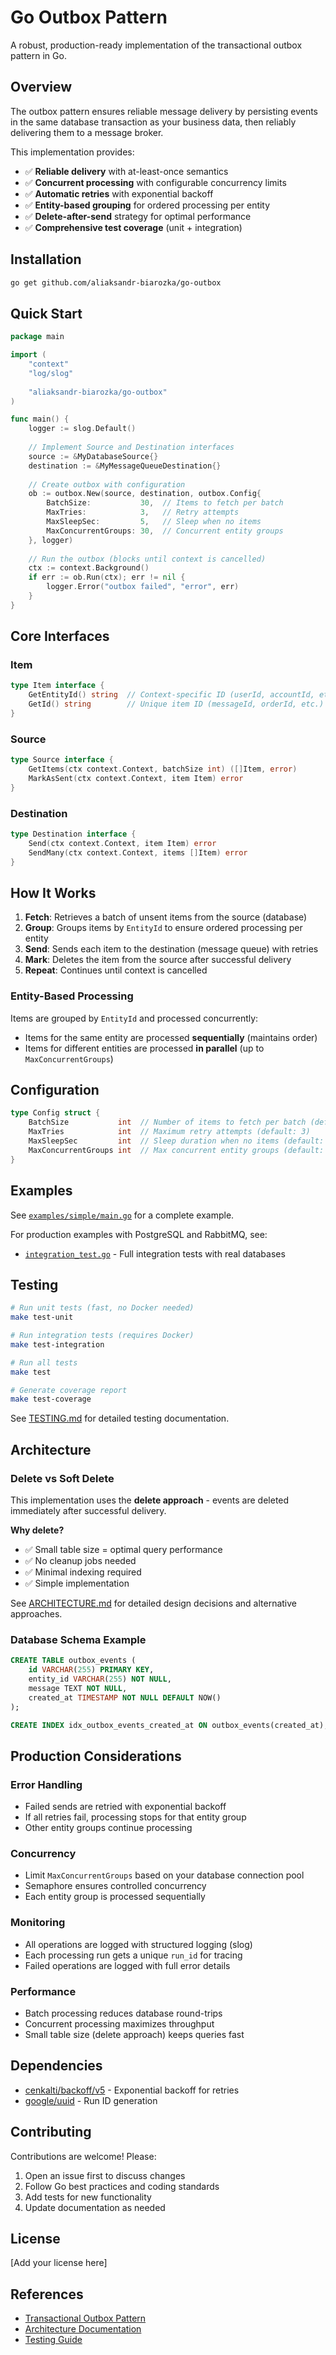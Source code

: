 # Go Outbox Pattern

A robust, production-ready implementation of the transactional outbox pattern in Go.

## Overview

The outbox pattern ensures reliable message delivery by persisting events in the same database transaction as your business data, then reliably delivering them to a message broker.

This implementation provides:
- ✅ **Reliable delivery** with at-least-once semantics
- ✅ **Concurrent processing** with configurable concurrency limits
- ✅ **Automatic retries** with exponential backoff
- ✅ **Entity-based grouping** for ordered processing per entity
- ✅ **Delete-after-send** strategy for optimal performance
- ✅ **Comprehensive test coverage** (unit + integration)

## Installation

```bash
go get github.com/aliaksandr-biarozka/go-outbox
```

## Quick Start

```go
package main

import (
    "context"
    "log/slog"
    
    "aliaksandr-biarozka/go-outbox"
)

func main() {
    logger := slog.Default()
    
    // Implement Source and Destination interfaces
    source := &MyDatabaseSource{}
    destination := &MyMessageQueueDestination{}
    
    // Create outbox with configuration
    ob := outbox.New(source, destination, outbox.Config{
        BatchSize:           30,  // Items to fetch per batch
        MaxTries:            3,   // Retry attempts
        MaxSleepSec:         5,   // Sleep when no items
        MaxConcurrentGroups: 30,  // Concurrent entity groups
    }, logger)
    
    // Run the outbox (blocks until context is cancelled)
    ctx := context.Background()
    if err := ob.Run(ctx); err != nil {
        logger.Error("outbox failed", "error", err)
    }
}
```

## Core Interfaces

### Item
```go
type Item interface {
    GetEntityId() string  // Context-specific ID (userId, accountId, etc.)
    GetId() string        // Unique item ID (messageId, orderId, etc.)
}
```

### Source
```go
type Source interface {
    GetItems(ctx context.Context, batchSize int) ([]Item, error)
    MarkAsSent(ctx context.Context, item Item) error
}
```

### Destination
```go
type Destination interface {
    Send(ctx context.Context, item Item) error
    SendMany(ctx context.Context, items []Item) error
}
```

## How It Works

1. **Fetch**: Retrieves a batch of unsent items from the source (database)
2. **Group**: Groups items by `EntityId` to ensure ordered processing per entity
3. **Send**: Sends each item to the destination (message queue) with retries
4. **Mark**: Deletes the item from the source after successful delivery
5. **Repeat**: Continues until context is cancelled

### Entity-Based Processing

Items are grouped by `EntityId` and processed concurrently:
- Items for the same entity are processed **sequentially** (maintains order)
- Items for different entities are processed **in parallel** (up to `MaxConcurrentGroups`)

## Configuration

```go
type Config struct {
    BatchSize           int  // Number of items to fetch per batch (default: 30)
    MaxTries            int  // Maximum retry attempts (default: 3)
    MaxSleepSec         int  // Sleep duration when no items (default: 5)
    MaxConcurrentGroups int  // Max concurrent entity groups (default: 30)
}
```

## Examples

See [`examples/simple/main.go`](examples/simple/main.go) for a complete example.

For production examples with PostgreSQL and RabbitMQ, see:
- [`integration_test.go`](integration_test.go) - Full integration tests with real databases

## Testing

```bash
# Run unit tests (fast, no Docker needed)
make test-unit

# Run integration tests (requires Docker)
make test-integration

# Run all tests
make test

# Generate coverage report
make test-coverage
```

See [TESTING.md](TESTING.md) for detailed testing documentation.

## Architecture

### Delete vs Soft Delete

This implementation uses the **delete approach** - events are deleted immediately after successful delivery.

**Why delete?**
- ✅ Small table size = optimal query performance
- ✅ No cleanup jobs needed
- ✅ Minimal indexing required
- ✅ Simple implementation

See [ARCHITECTURE.md](ARCHITECTURE.md) for detailed design decisions and alternative approaches.

### Database Schema Example

```sql
CREATE TABLE outbox_events (
    id VARCHAR(255) PRIMARY KEY,
    entity_id VARCHAR(255) NOT NULL,
    message TEXT NOT NULL,
    created_at TIMESTAMP NOT NULL DEFAULT NOW()
);

CREATE INDEX idx_outbox_events_created_at ON outbox_events(created_at);
```

## Production Considerations

### Error Handling
- Failed sends are retried with exponential backoff
- If all retries fail, processing stops for that entity group
- Other entity groups continue processing

### Concurrency
- Limit `MaxConcurrentGroups` based on your database connection pool
- Semaphore ensures controlled concurrency
- Each entity group is processed sequentially

### Monitoring
- All operations are logged with structured logging (slog)
- Each processing run gets a unique `run_id` for tracing
- Failed operations are logged with full error details

### Performance
- Batch processing reduces database round-trips
- Concurrent processing maximizes throughput
- Small table size (delete approach) keeps queries fast

## Dependencies

- [cenkalti/backoff/v5](https://github.com/cenkalti/backoff) - Exponential backoff for retries
- [google/uuid](https://github.com/google/uuid) - Run ID generation

## Contributing

Contributions are welcome! Please:
1. Open an issue first to discuss changes
2. Follow Go best practices and coding standards
3. Add tests for new functionality
4. Update documentation as needed

## License

[Add your license here]

## References

- [Transactional Outbox Pattern](https://microservices.io/patterns/data/transactional-outbox.html)
- [Architecture Documentation](ARCHITECTURE.md)
- [Testing Guide](TESTING.md)

